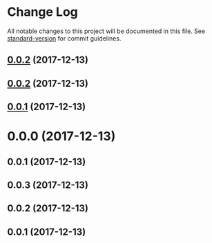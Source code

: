 # Change Log

All notable changes to this project will be documented in this file. See [standard-version](https://github.com/conventional-changelog/standard-version) for commit guidelines.

<a name="0.0.2"></a>
## [0.0.2](https://github.com/boyisboyis/fooder/compare/v0.0.1...v0.0.2) (2017-12-13)



<a name="0.0.2"></a>
## [0.0.2](https://github.com/boyisboyis/fooder/compare/v0.0.1...v0.0.2) (2017-12-13)



<a name="0.0.1"></a>
## [0.0.1](https://github.com/boyisboyis/fooder/compare/v0.0.0...v0.0.1) (2017-12-13)



<a name="0.0.0"></a>
# 0.0.0 (2017-12-13)



<a name="0.0.1"></a>
## 0.0.1 (2017-12-13)



<a name="0.0.3"></a>
## 0.0.3 (2017-12-13)



<a name="0.0.2"></a>
## 0.0.2 (2017-12-13)



<a name="0.0.1"></a>
## 0.0.1 (2017-12-13)
